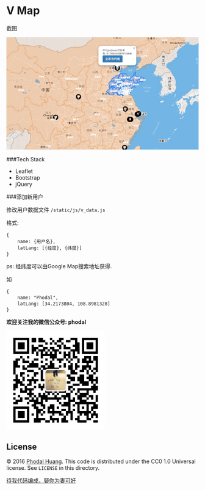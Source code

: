 # V Map

截图

![Screen Shot](vmap.jpg)

###Tech Stack

 - Leaflet
 - Bootstrap
 - jQuery


###添加新用户

修改用户数据文件 ``/static/js/v_data.js``

格式: 
```
{
    name: {用户名},
    latLang: [{经度}, {纬度}]
}
```

ps: 经纬度可以由Google Map搜索地址获得.

如

```
{
    name: "Phodal",
    latLang: [34.2173804, 108.8981328]
}
```

**欢迎关注我的微信公众号: phodal**

![QRCode](static/images/wechat.jpg)

License
---

© 2016 [Phodal Huang](https://www.phodal.com). This code is distributed under the CC0 1.0 Universal license. See `LICENSE` in this directory.

[待我代码编成，娶你为妻可好](http://www.xuntayizhan.com/person/ji-ke-ai-qing-zhi-er-shi-dai-wo-dai-ma-bian-cheng-qu-ni-wei-qi-ke-hao-wan/)
 